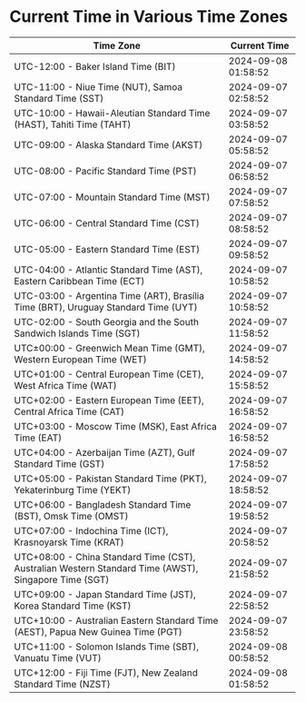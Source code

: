 # Current Time in Various Time Zones

| Time Zone | Current Time |
|-----------|--------------|
| UTC-12:00 - Baker Island Time (BIT) | 2024-09-08 01:58:52 |
| UTC-11:00 - Niue Time (NUT), Samoa Standard Time (SST) | 2024-09-07 02:58:52 |
| UTC-10:00 - Hawaii-Aleutian Standard Time (HAST), Tahiti Time (TAHT) | 2024-09-07 03:58:52 |
| UTC-09:00 - Alaska Standard Time (AKST) | 2024-09-07 05:58:52 |
| UTC-08:00 - Pacific Standard Time (PST) | 2024-09-07 06:58:52 |
| UTC-07:00 - Mountain Standard Time (MST) | 2024-09-07 07:58:52 |
| UTC-06:00 - Central Standard Time (CST) | 2024-09-07 08:58:52 |
| UTC-05:00 - Eastern Standard Time (EST) | 2024-09-07 09:58:52 |
| UTC-04:00 - Atlantic Standard Time (AST), Eastern Caribbean Time (ECT) | 2024-09-07 10:58:52 |
| UTC-03:00 - Argentina Time (ART), Brasília Time (BRT), Uruguay Standard Time (UYT) | 2024-09-07 10:58:52 |
| UTC-02:00 - South Georgia and the South Sandwich Islands Time (SGT) | 2024-09-07 11:58:52 |
| UTC±00:00 - Greenwich Mean Time (GMT), Western European Time (WET) | 2024-09-07 14:58:52 |
| UTC+01:00 - Central European Time (CET), West Africa Time (WAT) | 2024-09-07 15:58:52 |
| UTC+02:00 - Eastern European Time (EET), Central Africa Time (CAT) | 2024-09-07 16:58:52 |
| UTC+03:00 - Moscow Time (MSK), East Africa Time (EAT) | 2024-09-07 16:58:52 |
| UTC+04:00 - Azerbaijan Time (AZT), Gulf Standard Time (GST) | 2024-09-07 17:58:52 |
| UTC+05:00 - Pakistan Standard Time (PKT), Yekaterinburg Time (YEKT) | 2024-09-07 18:58:52 |
| UTC+06:00 - Bangladesh Standard Time (BST), Omsk Time (OMST) | 2024-09-07 19:58:52 |
| UTC+07:00 - Indochina Time (ICT), Krasnoyarsk Time (KRAT) | 2024-09-07 20:58:52 |
| UTC+08:00 - China Standard Time (CST), Australian Western Standard Time (AWST), Singapore Time (SGT) | 2024-09-07 21:58:52 |
| UTC+09:00 - Japan Standard Time (JST), Korea Standard Time (KST) | 2024-09-07 22:58:52 |
| UTC+10:00 - Australian Eastern Standard Time (AEST), Papua New Guinea Time (PGT) | 2024-09-07 23:58:52 |
| UTC+11:00 - Solomon Islands Time (SBT), Vanuatu Time (VUT) | 2024-09-08 00:58:52 |
| UTC+12:00 - Fiji Time (FJT), New Zealand Standard Time (NZST) | 2024-09-08 01:58:52 |
